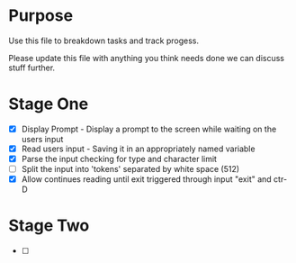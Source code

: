 # Purpose

Use this file to breakdown tasks and track progess.

Please update this file with anything you think needs done we can discuss stuff further.

# Stage One

- [x] Display Prompt  -  Display a prompt to the screen while waiting on the users input
- [x] Read users input - Saving it in an appropriately named variable 
- [x] Parse the input checking for type and character limit
- [ ] Split the input into 'tokens' separated by white space (512)
- [x] Allow continues reading until exit triggered through input "exit" and ctr-D

# Stage Two

- [ ]

